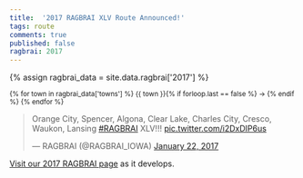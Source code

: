 ```yaml
---
title:  '2017 RAGBRAI XLV Route Announced!'
tags: route
comments: true
published: false
ragbrai: 2017
---
```

{% assign ragbrai_data = site.data.ragbrai['2017'] %}
<p><small>
{% for town in ragbrai_data['towns'] %}
  {{ town }}{% if forloop.last == false %} <span aria-hidden="true">&rarr;</span> {% endif %}
{% endfor %}
</small></p>

<blockquote class="twitter-tweet" data-lang="en"><p lang="en" dir="ltr">Orange City, Spencer, Algona, Clear Lake, Charles City, Cresco, Waukon, Lansing <a href="https://twitter.com/hashtag/RAGBRAI?src=hash">#RAGBRAI</a> XLV!!! <a href="https://t.co/i2DxDIP6us">pic.twitter.com/i2DxDIP6us</a></p>&mdash; RAGBRAI (@RAGBRAI_IOWA) <a href="https://twitter.com/RAGBRAI_IOWA/status/823008265856499712">January 22, 2017</a></blockquote>
<script async src="//platform.twitter.com/widgets.js" charset="utf-8"></script>

[Visit our 2017 RAGBRAI page](/ragbrai/2017) as it develops.

